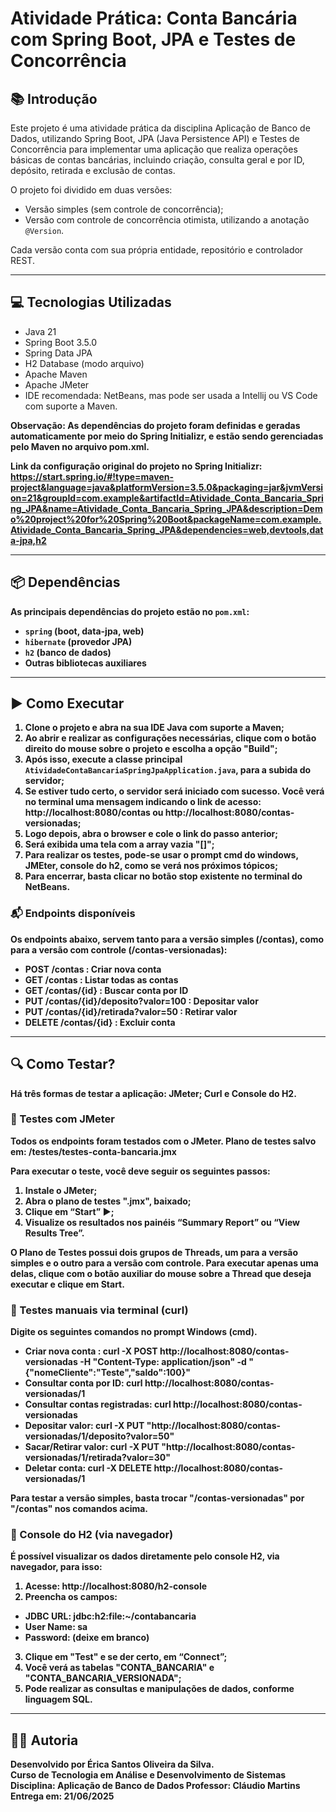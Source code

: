 # Atividade Prática: Conta Bancária com Spring Boot, JPA e Testes de Concorrência

## 📚 Introdução

Este projeto é uma atividade prática da disciplina Aplicação de Banco de Dados, utilizando Spring Boot, JPA (Java Persistence API) e Testes de Concorrência para implementar uma aplicação que realiza operações básicas de contas bancárias, incluindo criação, consulta geral e por ID, depósito, retirada e exclusão de contas.

O projeto foi dividido em duas versões:

- Versão simples (sem controle de concorrência);
- Versão com controle de concorrência otimista, utilizando a anotação `@Version`.

Cada versão conta com sua própria entidade, repositório e controlador REST.

---

## 💻 Tecnologias Utilizadas

- Java 21
- Spring Boot 3.5.0
- Spring Data JPA
- H2 Database (modo arquivo)
- Apache Maven
- Apache JMeter
- IDE recomendada: NetBeans, mas pode ser usada a Intellij ou VS Code com suporte a Maven.

<b>Observação: <b> As dependências do projeto foram definidas e geradas automaticamente por meio do Spring Initializr, e estão sendo gerenciadas pelo Maven no arquivo pom.xml.

<b>Link da configuração original do projeto no Spring Initializr: <b>
https://start.spring.io/#!type=maven-project&language=java&platformVersion=3.5.0&packaging=jar&jvmVersion=21&groupId=com.example&artifactId=Atividade_Conta_Bancaria_Spring_JPA&name=Atividade_Conta_Bancaria_Spring_JPA&description=Demo%20project%20for%20Spring%20Boot&packageName=com.example.Atividade_Conta_Bancaria_Spring_JPA&dependencies=web,devtools,data-jpa,h2

---

## 📦 Dependências

As principais dependências do projeto estão no `pom.xml`:

- `spring` (boot, data-jpa, web)
- `hibernate` (provedor JPA)
- `h2` (banco de dados)
- Outras bibliotecas auxiliares

---

## ▶️ Como Executar

1. Clone o projeto e abra na sua IDE Java com suporte a Maven;
2. Ao abrir e realizar as configurações necessárias, clique com o botão direito do mouse sobre o projeto e escolha a opção "Build";
3. Após isso, execute a classe principal `AtividadeContaBancariaSpringJpaApplication.java`, para a subida do servidor;
4. Se estiver tudo certo, o servidor será iniciado com sucesso. Você verá no terminal uma mensagem indicando o link de acesso: http://localhost:8080/contas ou http://localhost:8080/contas-versionadas;
5. Logo depois, abra o browser e cole o link do passo anterior;
6. Será exibida uma tela com a array vazia "[]";
7. Para realizar os testes, pode-se usar o prompt cmd do windows, JMEter, console do h2, como se verá nos próximos tópicos;
8. Para encerrar, basta clicar no botão stop existente no terminal do NetBeans.

### 📬 Endpoints disponíveis

Os endpoints abaixo, servem tanto para a versão simples (/contas), como para a versão com controle (/contas-versionadas):

- POST /contas : Criar nova conta
- GET /contas : Listar todas as contas
- GET /contas/{id} : Buscar conta por ID
- PUT /contas/{id}/deposito?valor=100 : Depositar valor
- PUT /contas/{id}/retirada?valor=50 : Retirar valor
- DELETE /contas/{id} : Excluir conta

---

## 🔍 Como Testar?

Há três formas de testar a aplicação: JMeter; Curl e Console do H2.

### 🧪 Testes com JMeter

Todos os endpoints foram testados com o JMeter. Plano de testes salvo em: /testes/testes-conta-bancaria.jmx

Para executar o teste, você deve seguir os seguintes passos:

1. Instale o JMeter;
2. Abra o plano de testes ".jmx", baixado;
3. Clique em “Start” ▶️;
4. Visualize os resultados nos painéis “Summary Report” ou “View Results Tree”.

<b>O Plano de Testes possui dois grupos de Threads, um para a versão simples e o outro para a versão com controle. Para executar apenas uma delas, clique com o botão auxiliar do mouse sobre a Thread que deseja executar e clique em Start.<b>

### 🧪 Testes manuais via terminal (curl)

Digite os seguintes comandos no prompt Windows (cmd).

- Criar nova conta : curl -X POST http://localhost:8080/contas-versionadas -H "Content-Type: application/json" -d "{\"nomeCliente\":\"Teste\",\"saldo\":100}"
- Consultar conta por ID: curl http://localhost:8080/contas-versionadas/1
- Consultar contas registradas: curl http://localhost:8080/contas-versionadas
- Depositar valor: curl -X PUT "http://localhost:8080/contas-versionadas/1/deposito?valor=50"
- Sacar/Retirar valor: curl -X PUT "http://localhost:8080/contas-versionadas/1/retirada?valor=30"
- Deletar conta: curl -X DELETE http://localhost:8080/contas-versionadas/1

<b>Para testar a versão simples, basta trocar "/contas-versionadas" por "/contas" nos comandos acima.<b>

### 🧩 Console do H2 (via navegador)

É possível visualizar os dados diretamente pelo console H2, via navegador, para isso:

1. Acesse: http://localhost:8080/h2-console
2. Preencha os campos:

- JDBC URL: jdbc:h2:file:~/contabancaria
- User Name: sa
- Password: (deixe em branco)

3. Clique em "Test" e se der certo, em “Connect”;
4. Você verá as tabelas "CONTA_BANCARIA" e "CONTA_BANCARIA_VERSIONADA";
5. Pode realizar as consultas e manipulações de dados, conforme linguagem SQL.

---

## 👩‍💻 Autoria

Desenvolvido por Érica Santos Oliveira da Silva.  
Curso de Tecnologia em Análise e Desenvolvimento de Sistemas  
Disciplina: Aplicação de Banco de Dados
Professor: Cláudio Martins  
Entrega em: 21/06/2025

